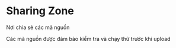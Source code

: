 # Sharing Zone
  
  Nơi chia sẻ các mã nguồn 
  
  Các mã nguồn được đảm bảo kiểm tra và chạy thử trước khi upload

